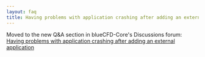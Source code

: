 ```yaml
---
layout: faq
title: Having problems with application crashing after adding an external application
---
```


Moved to the new Q&A section in blueCFD-Core's Discussions forum:
[Having problems with application crashing after adding an external application](https://github.com/blueCFD/Core/discussions/199)
